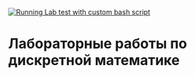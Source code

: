 [![Running Lab test with custom bash script](https://github.com/IAmProgrammist/discrete_math/actions/workflows/labtests.yml/badge.svg)](https://github.com/IAmProgrammist/discrete_math/actions/workflows/labtests.yml)
# Лабораторные работы по дискретной математике